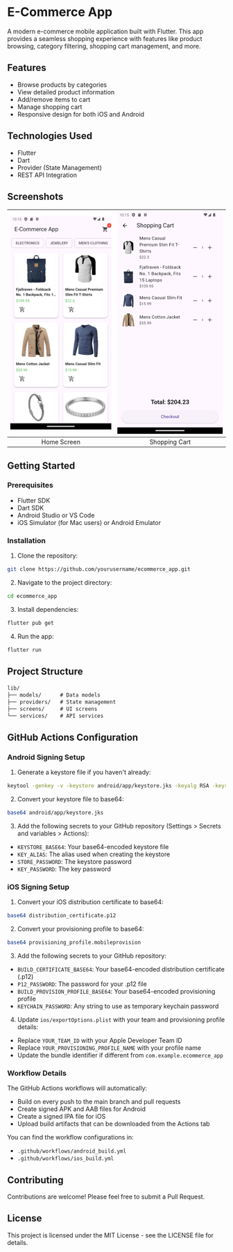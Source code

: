 # E-Commerce App

A modern e-commerce mobile application built with Flutter. This app provides a seamless shopping experience with features like product browsing, category filtering, shopping cart management, and more.

## Features

- Browse products by categories
- View detailed product information
- Add/remove items to cart
- Manage shopping cart
- Responsive design for both iOS and Android

## Technologies Used

- Flutter
- Dart
- Provider (State Management)
- REST API Integration

## Screenshots

| ![Home Screen](/screenshots/screenshot_01.png) | ![Shopping Cart](/screenshots/screenshot_02.png) |
| :--------------------------------------------: | :----------------------------------------------: |
|                  Home Screen                   |                  Shopping Cart                   |

## Getting Started

### Prerequisites

- Flutter SDK
- Dart SDK
- Android Studio or VS Code
- iOS Simulator (for Mac users) or Android Emulator

### Installation

1. Clone the repository:

```bash
git clone https://github.com/yourusername/ecommerce_app.git
```

2. Navigate to the project directory:

```bash
cd ecommerce_app
```

3. Install dependencies:

```bash
flutter pub get
```

4. Run the app:

```bash
flutter run
```

## Project Structure

```
lib/
├── models/      # Data models
├── providers/   # State management
├── screens/     # UI screens
└── services/    # API services
```

## GitHub Actions Configuration

### Android Signing Setup

1. Generate a keystore file if you haven't already:

```bash
keytool -genkey -v -keystore android/app/keystore.jks -keyalg RSA -keysize 2048 -validity 10000 -alias upload
```

2. Convert your keystore file to base64:

```bash
base64 android/app/keystore.jks
```

3. Add the following secrets to your GitHub repository (Settings > Secrets and variables > Actions):

- `KEYSTORE_BASE64`: Your base64-encoded keystore file
- `KEY_ALIAS`: The alias used when creating the keystore
- `STORE_PASSWORD`: The keystore password
- `KEY_PASSWORD`: The key password

### iOS Signing Setup

1. Convert your iOS distribution certificate to base64:

```bash
base64 distribution_certificate.p12
```

2. Convert your provisioning profile to base64:

```bash
base64 provisioning_profile.mobileprovision
```

3. Add the following secrets to your GitHub repository:

- `BUILD_CERTIFICATE_BASE64`: Your base64-encoded distribution certificate (.p12)
- `P12_PASSWORD`: The password for your .p12 file
- `BUILD_PROVISION_PROFILE_BASE64`: Your base64-encoded provisioning profile
- `KEYCHAIN_PASSWORD`: Any string to use as temporary keychain password

4. Update `ios/exportOptions.plist` with your team and provisioning profile details:

- Replace `YOUR_TEAM_ID` with your Apple Developer Team ID
- Replace `YOUR_PROVISIONING_PROFILE_NAME` with your profile name
- Update the bundle identifier if different from `com.example.ecommerce_app`

### Workflow Details

The GitHub Actions workflows will automatically:

- Build on every push to the main branch and pull requests
- Create signed APK and AAB files for Android
- Create a signed IPA file for iOS
- Upload build artifacts that can be downloaded from the Actions tab

You can find the workflow configurations in:

- `.github/workflows/android_build.yml`
- `.github/workflows/ios_build.yml`

## Contributing

Contributions are welcome! Please feel free to submit a Pull Request.

## License

This project is licensed under the MIT License - see the LICENSE file for details.
